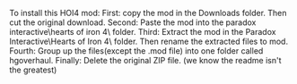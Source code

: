 To install this HOI4 mod: 
First: copy the mod in the Downloads folder. Then cut the original download. 
Second: Paste the mod into the paradox interactive\hearts of iron 4\ folder. 
Third: Extract the mod in the Paradox Interactive\Hearts of Iron 4\ folder. Then rename the extracted files to mod. 
Fourth: Group up the files(except the .mod file) into one folder called hgoverhaul.
Finally: Delete the original ZIP file. 
(we know the readme isn't the greatest)
